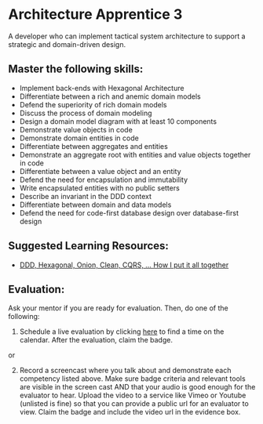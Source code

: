 # Architecture Apprentice 3

A developer who can implement tactical system architecture to support a strategic and domain-driven design.

## Master the following skills:

* Implement back-ends with Hexagonal Architecture
* Differentiate between a rich and anemic domain models
* Defend the superiority of rich domain models
* Discuss the process of domain modeling
* Design a domain model diagram with at least 10 components
* Demonstrate value objects in code
* Demonstrate domain entities in code
* Differentiate between aggregates and entities
* Demonstrate an aggregate root with entities and value objects together in code
* Differentiate between a value object and an entity
* Defend the need for encapsulation and immutability
* Write encapsulated entities with no public setters
* Describe an invariant in the DDD context
* Differentiate between domain and data models
* Defend the need for code-first database design over database-first design

## Suggested Learning Resources:

* [DDD, Hexagonal, Onion, Clean, CQRS, … How I put it all together](https://herbertograca.com/2017/11/16/explicit-architecture-01-ddd-hexagonal-onion-clean-cqrs-how-i-put-it-all-together/)

## Evaluation:

Ask your mentor if you are ready for evaluation. Then, do one of the following:

1. Schedule a live evaluation by clicking [here](http://evals.codex.academy) to find a time on the calendar. After the evaluation, claim the badge.

or

2. Record a screencast where you talk about and demonstrate each competency listed above. Make sure badge criteria and relevant tools are visible in the screen cast AND that your audio is good enough for the evaluator to hear. Upload the video to a service like Vimeo or Youtube (unlisted is fine) so that you can provide a public url for an evaluator to view. Claim the badge and include the video url in the evidence box.
